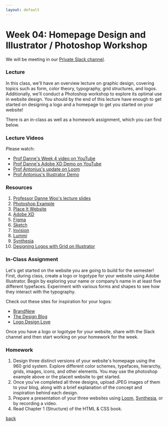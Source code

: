 ```yaml
---
layout: default
---
```


# Week 04: Homepage Design and Illustrator / Photoshop Workshop

We will be meeting in our [Private Slack channel](https://join.slack.com/t/qc-design/shared_invite/zt-2pp65669v-dFXbGUpIfD_jHjGZEX~S0A).

### Lecture

In this class, we'll have an overview lecture on graphic design, covering topics such as form, color theory, typography, grid structures, and logos. Additionally, we'll conduct a Photoshop workshop to explore its optimal use in website design. You should by the end of this lecture have enough to get started on designing a logo and a homepage to get you started on your website!

There is an in-class as well as a homework assignment, which you can find below.

### Lecture Videos
Please watch:

- [Prof Danne's Week 4 video on YouTube](https://youtu.be/IYNUCSevrzc?si=Y9Ehu42BVbh4rl8x)
- [Prof Danne's Adobe XD Demo on YouTube](https://youtu.be/JeXMw6HZTCo?si=Im6HkQO3DsvIGDBW)
- [Prof Antonius's update on Loom](https://www.loom.com/share/c0ed88b64d234aa58181b2c1dbf512c1?sid=fef0ddb7-939a-4145-99a7-4f82cd9a8c44)
- [Prof Antonius's Illustrator Demo](https://www.loom.com/share/097283e4433341c8a10b1f62cb5861b2?sid=5045db06-c1d5-4b1d-a75a-48835da82237)

### Resources
1. [Professor Danne Woo's lecture slides](https://teaching-files.s3.us-east-2.amazonaws.com/webdesign/Week04/webdesign_week04_spring16.pdf)
2. [Photoshop Example](https://teaching-files.s3.us-east-2.amazonaws.com/webdesign/Week04/960_grid_16_col.psd)
3. [Place It Website](https://placeit.net/)
4. [Adobe XD](https://www.adobe.com/products/xd.html)
5. [Figma](https://www.figma.com/)
6. [Sketch](https://www.sketch.com/)
7. [Invision](https://www.invisionapp.com/)
8. [Lummi](https://www.figma.com/community/plugin/1326615072959029075/lummi)
9. [Synthesia](https://www.synthesia.io/)
10. [Designing Logos with Grid on Illustrator](https://youtu.be/-M2qN-tC8i8?si=hoWdPMN4yo1Zlz4G)

### In-Class Assignment
Let's get started on the website you are going to build for the semester! First, during class, create a logo or logotype for your website using Adobe Illustrator. Begin by exploring your name or company’s name in at least five different typefaces. Experiment with various forms and shapes to see how they interact with the typography.

Check out these sites for inspiration for your logos:
- [BrandNew](http://www.underconsideration.com/brandnew)
- [The Design Blog](http://thedsgnblog.com/)
- [Logo Design Love](http://www.logodesignlove.com/)

Once you have a logo or logotype for your website, share with the Slack channel and then start working on your homework for the week.

### Homework
1. Design three distinct versions of your website's homepage using the 960 grid system. Explore different color schemes, typefaces, hierarchy, grids, images, icons, and other elements. You may use the photoshop example above or the placeit website to get started.
2. Once you've completed all three designs, upload JPEG images of them to your blog, along with a brief explanation of the concept and inspiration behind each design.
3. Prepare a presentation of your three websites using [Loom](loom.com/), [Synthesia](https://www.synthesia.io/), or by recording a video.
4. Read Chapter 1 (Structure) of the HTML & CSS book.

[back](./)
